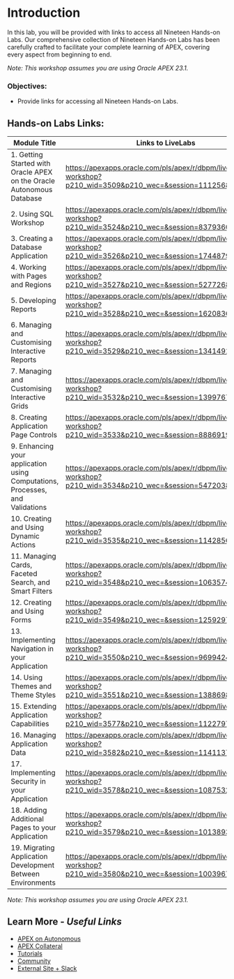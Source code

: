 # Introduction

In this lab, you will be provided with links to access all Nineteen Hands-on Labs. Our comprehensive collection of Nineteen Hands-on Labs has been carefully crafted to facilitate your complete learning of APEX, covering every aspect from beginning to end.

*Note: This workshop assumes you are using Oracle APEX 23.1.*

### Objectives:
- Provide links for accessing all Nineteen Hands-on Labs.

## Hands-on Labs Links:

| Module Title    | Links to LiveLabs |
| ----------- | ----------- |
| 1. Getting Started with Oracle APEX on the Oracle Autonomous Database | https://apexapps.oracle.com/pls/apex/r/dbpm/livelabs/run-workshop?p210_wid=3509&p210_wec=&session=111256831588771       |
| 2. Using SQL Workshop   | https://apexapps.oracle.com/pls/apex/r/dbpm/livelabs/run-workshop?p210_wid=3524&p210_wec=&session=8379360721545        |
| 3. Creating a Database Application | https://apexapps.oracle.com/pls/apex/r/dbpm/livelabs/run-workshop?p210_wid=3526&p210_wec=&session=17448794663134 |
| 4. Working with Pages and Regions  | https://apexapps.oracle.com/pls/apex/r/dbpm/livelabs/run-workshop?p210_wid=3527&p210_wec=&session=5277268269701 |
| 5. Developing Reports   | https://apexapps.oracle.com/pls/apex/r/dbpm/livelabs/run-workshop?p210_wid=3528&p210_wec=&session=16208365897850 |
| 6. Managing and Customising Interactive Reports | https://apexapps.oracle.com/pls/apex/r/dbpm/livelabs/run-workshop?p210_wid=3529&p210_wec=&session=13414919759000 |
| 7. Managing and Customising Interactive Grids   | https://apexapps.oracle.com/pls/apex/r/dbpm/livelabs/run-workshop?p210_wid=3532&p210_wec=&session=13997678051861 |
| 8. Creating Application Page Controls  |  https://apexapps.oracle.com/pls/apex/r/dbpm/livelabs/run-workshop?p210_wid=3533&p210_wec=&session=8886919533136 |
| 9. Enhancing your application using Computations, Processes, and Validations | https://apexapps.oracle.com/pls/apex/r/dbpm/livelabs/run-workshop?p210_wid=3534&p210_wec=&session=5472038135115 |
| 10. Creating and Using Dynamic Actions | https://apexapps.oracle.com/pls/apex/r/dbpm/livelabs/run-workshop?p210_wid=3535&p210_wec=&session=114285622900802 |
| 11. Managing Cards, Faceted Search, and Smart Filters | https://apexapps.oracle.com/pls/apex/r/dbpm/livelabs/run-workshop?p210_wid=3548&p210_wec=&session=10635743810961 |
| 12. Creating and Using Forms | https://apexapps.oracle.com/pls/apex/r/dbpm/livelabs/run-workshop?p210_wid=3549&p210_wec=&session=125929707947870 |
| 13. Implementing Navigation in your Application | https://apexapps.oracle.com/pls/apex/r/dbpm/livelabs/run-workshop?p210_wid=3550&p210_wec=&session=9699424442106 |
| 14. Using Themes and Theme Styles | https://apexapps.oracle.com/pls/apex/r/dbpm/livelabs/run-workshop?p210_wid=3551&p210_wec=&session=13886981642268 |
| 15. Extending Application Capabilities	| https://apexapps.oracle.com/pls/apex/r/dbpm/livelabs/run-workshop?p210_wid=3577&p210_wec=&session=112279713417494 |
| 16. Managing Application Data  | https://apexapps.oracle.com/pls/apex/r/dbpm/livelabs/run-workshop?p210_wid=3582&p210_wec=&session=114113796090571 |
| 17. Implementing Security in your Application  | https://apexapps.oracle.com/pls/apex/r/dbpm/livelabs/run-workshop?p210_wid=3578&p210_wec=&session=108753226205988 |
| 18. Adding Additional Pages to your Application| https://apexapps.oracle.com/pls/apex/r/dbpm/livelabs/run-workshop?p210_wid=3579&p210_wec=&session=101389313807534 |
| 19. Migrating Application Development Between Environments | https://apexapps.oracle.com/pls/apex/r/dbpm/livelabs/run-workshop?p210_wid=3580&p210_wec=&session=100396748637275 |



*Note: This workshop assumes you are using Oracle APEX 23.1.*

## Learn More - *Useful Links*

- [APEX on Autonomous](https://apex.oracle.com/autonomous)
- [APEX Collateral](https://www.oracle.com/database/technologies/appdev/apex/collateral.html)
- [Tutorials](https://apex.oracle.com/en/learn/tutorials)
- [Community](https://apex.oracle.com/community)
- [External Site + Slack](http://apex.world)
